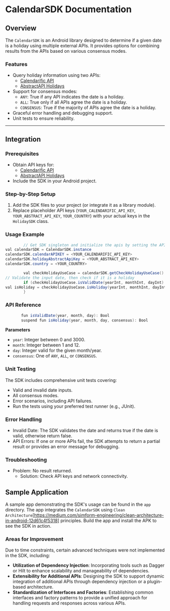 # CalendarSDK Documentation

## Overview
The `CalendarSDK` is an Android library designed to determine if a given date is a holiday using multiple external APIs. It provides options for combining results from the APIs based on various consensus modes.

### Features
- Query holiday information using two APIs:
  - [Calendarific API](https://calendarific.com/api-documentation)
  - [AbstractAPI Holidays](https://www.abstractapi.com/api/holidays-api)
- Support for consensus modes:
  - `ANY`: True if any API indicates the date is a holiday.
  - `ALL`: True only if all APIs agree the date is a holiday.
  - `CONSENSUS`: True if the majority of APIs agree the date is a holiday.
- Graceful error handling and debugging support.
- Unit tests to ensure reliability.

---

## Integration

### Prerequisites
- Obtain API keys for:
  - [Calendarific API](https://calendarific.com/api-documentation)
  - [AbstractAPI Holidays](https://www.abstractapi.com/api/holidays-api)
- Include the SDK in your Android project.

### Step-by-Step Setup
1. Add the SDK files to your project (or integrate it as a library module).
2. Replace placeholder API keys (`YOUR_CALENDARIFIC_API_KEY`, `YOUR_ABSTRACT_API_KEY`, `YOUR_COUNTRY`) with your actual keys in the `HolidaySDK` class.

### Usage Example
```java
        // Get SDK singleton and initialize the apis by setting the API_Keys
val calendarSDK = CalendarSDK.instance
calendarSDK.calendarAPIKEY = <YOUR_CALENDARIFIC_API_KEY>
calendarSDK.holidayAbstractApiKey = <YOUR_ABSTRACT_API_KEY>
calendarSDK.country = <YOUR_COUNTRY>

        val checkHolidayUseCase = calendarSDK.getCheckHolidayUseCase()
// Validate the input date, then check if it is a holiday 
        if (checkHolidayUseCase.isValidDate(yearInt, monthInt, dayInt) ) {
val isHoliday = checkHolidayUseCase.isHoliday(yearInt, monthInt, dayInt, consensus)
        }
```

### API Reference
```java
       fun isValidDate(year, month, day): Bool
       suspend fun isHoliday(year, month, day, consensus): Bool
```
**Parameters**
- `year`: Integer between 0 and 3000.
- `month`: Integer between 1 and 12.
- `day`: Integer valid for the given month/year.
- `consensus`: One of `ANY`, `ALL`, or `CONSENSUS`.

### Unit Testing
The SDK includes comprehensive unit tests covering:
- Valid and invalid date inputs.
- All consensus modes.
- Error scenarios, including API failures.
- Run the tests using your preferred test runner (e.g., JUnit).

### Error Handling
- Invalid Date: The SDK validates the date and returns true if the date is valid, otherwise return false.
- API Errors: If one or more APIs fail, the SDK attempts to return a partial result or provides an error message for debugging.

### Troubleshooting
- Problem: No result returned.
  - Solution: Check API keys and network connectivity.
## Sample Application
A sample app demonstrating the SDK's usage can be found in the `app` directory.
The app integrates the `CalendarSDK` using `Clean Architecture`[https://medium.com/simform-engineering/clean-architecture-in-android-12d61c4f5318] principles.
Build the app and install the APK to see the SDK in action.

### Areas for Improvement
Due to time constraints, certain advanced techniques were not implemented in the SDK, including:
- **Utilization of Dependency Injection**: Incorporating tools such as Dagger or Hilt to enhance scalability and manageability of dependencies.
- **Extensibility for Additional APIs**: Designing the SDK to support dynamic integration of additional APIs through dependency injection or a plugin-based architecture.
- **Standardization of Interfaces and Factories**: Establishing common interfaces and factory patterns to provide a unified approach for handling requests and responses across various APIs.
